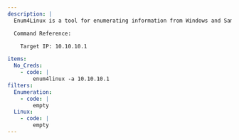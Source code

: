```yaml
---
description: |
  Enum4Linux is a tool for enumerating information from Windows and Samba systems, using a number of different techniques. The following command will attempt to enumerate information using no credentials.

  Command Reference:

  	Target IP: 10.10.10.1

items:
  No_Creds:
    - code: |
        enum4linux -a 10.10.10.1
filters:
  Enumeration:
    - code: |
        empty
  Linux:
    - code: |
        empty
---
```

